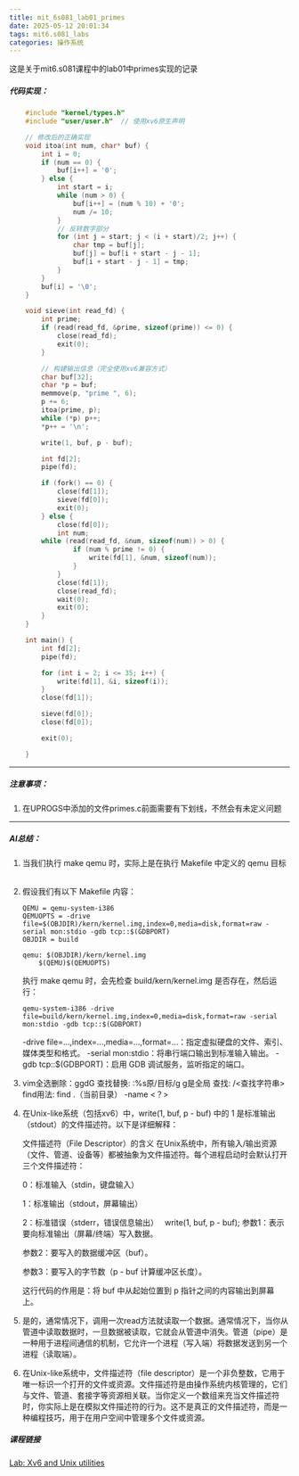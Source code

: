 ```yaml
---
title: mit_6s081_lab01_primes
date: 2025-05-12 20:01:34
tags: mit6.s081_labs
categories: 操作系统
---
```


这是关于mit6.s081课程中的lab01中primes实现的记录


<!-- more -->

##### 代码实现：
```c
    #include "kernel/types.h"
    #include "user/user.h"  // 使用xv6原生声明

    // 修改后的正确实现
    void itoa(int num, char* buf) {
        int i = 0;
        if (num == 0) {
            buf[i++] = '0';
        } else {
            int start = i;
            while (num > 0) {
                buf[i++] = (num % 10) + '0';
                num /= 10;
            }
            // 反转数字部分
            for (int j = start; j < (i + start)/2; j++) {
                char tmp = buf[j];
                buf[j] = buf[i + start - j - 1];
                buf[i + start - j - 1] = tmp;
            }
        }
        buf[i] = '\0';
    }

    void sieve(int read_fd) {
        int prime;
        if (read(read_fd, &prime, sizeof(prime)) <= 0) {
            close(read_fd);
            exit(0);
        }

        // 构建输出信息（完全使用xv6兼容方式）
        char buf[32];
        char *p = buf;
        memmove(p, "prime ", 6);
        p += 6;
        itoa(prime, p);
        while (*p) p++;
        *p++ = '\n';

        write(1, buf, p - buf);

        int fd[2];
        pipe(fd);

        if (fork() == 0) {
            close(fd[1]);
            sieve(fd[0]);
            exit(0);
        } else {
            close(fd[0]);
            int num;
        while (read(read_fd, &num, sizeof(num)) > 0) {
                if (num % prime != 0) {
                    write(fd[1], &num, sizeof(num));
                }
            }
            close(fd[1]);
            close(read_fd);
            wait(0);
            exit(0);
        }
    }

    int main() {
        int fd[2];
        pipe(fd);

        for (int i = 2; i <= 35; i++) {
            write(fd[1], &i, sizeof(i));
        }
        close(fd[1]);

        sieve(fd[0]);
        close(fd[0]);

        exit(0);

    }
```

---

##### 注意事项：
1. 在UPROGS中添加的文件primes.c前面需要有下划线，不然会有未定义问题

---

##### AI总结：
1. 当我们执行 make qemu 时，实际上是在执行 Makefile 中定义的 qemu 目标
   &nbsp;
2. 
    假设我们有以下 Makefile 内容：
    ```
    QEMU = qemu-system-i386 
    QEMUOPTS = -drive file=$(OBJDIR)/kern/kernel.img,index=0,media=disk,format=raw -serial mon:stdio -gdb tcp::$(GDBPORT)
    OBJDIR = build

    qemu: $(OBJDIR)/kern/kernel.img
        $(QEMU)$(QEMUOPTS)
    ```

    执行 make qemu 时，会先检查 build/kern/kernel.img 是否存在，然后运行：

    ```
    qemu-system-i386 -drive file=build/kern/kernel.img,index=0,media=disk,format=raw -serial mon:stdio -gdb tcp::$(GDBPORT)
    ```

    -drive file=...,index=...,media=...,format=...：指定虚拟硬盘的文件、索引、媒体类型和格式。
    -serial mon:stdio：将串行端口输出到标准输入输出。
    -gdb tcp::\$(GDBPORT)：启用 GDB 调试服务，监听指定的端口。
    &nbsp;
3. vim全选删除：ggdG
   查找替换: :%s原/目标/g  g是全局
   查找: /<查找字符串> 
   find用法: find .（当前目录） -name <？>
   &nbsp;
4. 在Unix-like系统（包括xv6）中，write(1, buf, p - buf) 中的 1 是标准输出（stdout）的文件描述符。以下是详细解释：

    文件描述符（File Descriptor）的含义
    在Unix系统中，所有输入/输出资源（文件、管道、设备等）都被抽象为文件描述符。每个进程启动时会默认打开三个文件描述符：

    0：标准输入（stdin，键盘输入）

    1：标准输出（stdout，屏幕输出）

    2：标准错误（stderr，错误信息输出）
    &nbsp;
    write(1, buf, p - buf);
    参数1：表示要向标准输出（屏幕/终端）写入数据。
 
    参数2：要写入的数据缓冲区（buf）。

    参数3：要写入的字节数（p - buf 计算缓冲区长度）。

    这行代码的作用是：将 buf 中从起始位置到 p 指针之间的内容输出到屏幕上。
    &nbsp;
5. 是的，通常情况下，调用一次read方法就读取一个数据。通常情况下，当你从管道中读取数据时，一旦数据被读取，它就会从管道中消失。管道（pipe）是一种用于进程间通信的机制，它允许一个进程（写入端）将数据发送到另一个进程（读取端）。
   &nbsp;
6. 在Unix-like系统中，文件描述符（file descriptor）是一个非负整数，它用于唯一标识一个打开的文件或资源。文件描述符是由操作系统内核管理的，它们与文件、管道、套接字等资源相关联。当你定义一个数组来充当文件描述符时，你实际上是在模拟文件描述符的行为。这不是真正的文件描述符，而是一种编程技巧，用于在用户空间中管理多个文件或资源。


##### 课程链接
[Lab: Xv6 and Unix utilities](https://pdos.csail.mit.edu/6.828/2021/labs/util.html )

   



   



